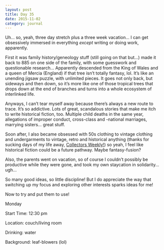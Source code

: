 ```yaml
---
layout: post
title: Day 35
date: 2015-11-02
category: journal
---
```


Uh… so, yeah, three day stretch plus a three week vacation… I can get obsessively immersed in everything *except* writing or doing work, apparently. 

First it was family history/geneology stuff (still going on that but…) made it back to 885 on one side of the family, with some guesswork and questionable research… Apparently descended from the King of Wales and a queen of Mercia (England) if that tree isn’t totally fantasy, lol. It’s like an unending jigsaw puzzle, with unlimited pieces. It goes not only back, but sideways and then down, so it’s more like one of those tropical trees that drops down at the end of branches and turns into a whole ecosystem of interlinked life. 

Anyways, I can’t tear myself away because there’s always a new route to trace. It’s so addictive. Lots of great, scandalous stories that make me itch to write historical fiction, too. Multiple child deaths in the same year, allegations of improper conduct, cross-class and -national marriages, marrying sisters… great stuff. 

Soon after, I also became obsessed with 50s clothing to vintage clothing and undergarments to vintage, retro and historical anything (thanks for sucking days of my life away, <a href="http://www.collectorsweekly.com">Collectors Weekly!</a>) so yeah, I feel like historical fiction could be a future pathway. Maybe fantasy-fusion? 

Also, the parents went on vacation, so of course I couldn’t possibly be productive while they were gone, and took my own staycation in solidarity… ugh… 

So many good ideas, so little discipline! But I do appreciate the way that switching up my focus and exploring other interests sparks ideas for me! 

Now to try and put them to use!


Monday

Start Time: 12:30 pm

Location: couch/living room

Drinking: water

Background: leaf-blowers (lol)
